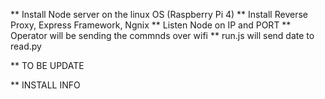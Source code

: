 ** Install Node server on the linux OS (Raspberry Pi 4)
** Install Reverse Proxy, Express Framework, Ngnix
** Listen Node on IP and PORT
** Operator will be sending the commnds over wifi
** run.js will send date to read.py

** TO BE UPDATE 

** INSTALL INFO
